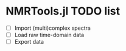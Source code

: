 # NMRTools.jl TODO list

- [ ] Import (multi)complex spectra
- [ ] Load raw time-domain data
- [ ] Export data
